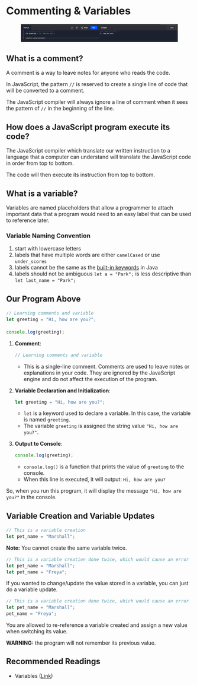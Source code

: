 # Commenting & Variables

<figure><img src="../.gitbook/assets/image (2) (1).png" alt=""><figcaption></figcaption></figure>

## What is a comment?

A comment is a way to leave notes for anyone who reads the code.

In JavaScript, the pattern `//` is reserved to create a single line of code that will be converted to a comment.

The JavaScript compiler will always ignore a line of comment when it sees the pattern of `//` in the beginning of the line.

## How does a JavaScript program execute its code?

The JavaScript compiler which translate our written instruction to a language that a computer can understand will translate the JavaScript code in order from top to bottom.

The code will then execute its instruction from top to bottom.

## What is a variable?

Variables are named placeholders that allow a programmer to attach important data that a program would need to an easy label that can be used to reference later.

### Variable Naming Convention

1. start with lowercase letters
2. labels that have multiple words are either `camelCased` or use `under_scores`
3. labels cannot be the same as the [built-in keywords](https://docs.oracle.com/javase/tutorial/java/nutsandbolts/\_keywords.html) in Java
4. labels should not be ambiguous `let a = "Park";` is less descriptive than `let last_name = "Park";`

## Our Program Above

```javascript
// Learning comments and variable
let greeting = "Hi, how are you?";

console.log(greeting);
```

1.  **Comment**:

    ```javascript
    // Learning comments and variable
    ```



    * This is a single-line comment. Comments are used to leave notes or explanations in your code. They are ignored by the JavaScript engine and do not affect the execution of the program.
2.  **Variable Declaration and Initialization**:

    ```javascript
    let greeting = "Hi, how are you?";
    ```



    * `let` is a keyword used to declare a variable. In this case, the variable is named `greeting`.
    * The variable `greeting` is assigned the string value `"Hi, how are you?"`.
3.  **Output to Console**:

    ```javascript
    console.log(greeting);
    ```



    * `console.log()` is a function that prints the value of `greeting` to the console.
    * When this line is executed, it will output: `Hi, how are you?`

So, when you run this program, it will display the message `"Hi, how are you?"` in the console.&#x20;

## Variable Creation and Variable Updates

```javascript
// This is a variable creation
let pet_name = "Marshall";
```

**Note:** You cannot create the same variable twice.

```javascript
// This is a variable creation done twice, which would cause an error
let pet_name = "Marshall";
let pet_name = "Freya";
```

If you wanted to change/update the value stored in a variable, you can just do a variable update.

```javascript
// This is a variable creation done twice, which would cause an error
let pet_name = "Marshall";
pet_name = "Freya";
```

You are allowed to re-reference a variable created and assign a new value when switching its value.

**WARNING:** the program will not remember its previous value.

## Recommended Readings

* Variables ([Link](https://javascript.info/variables))

